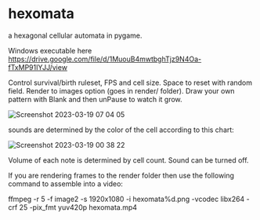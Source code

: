 # hexomata
a hexagonal cellular automata in pygame.

Windows executable here https://drive.google.com/file/d/1MuouB4mwtbghTjz9N4Oa-fTxMP91IYJJ/view

Control survival/birth ruleset, FPS and cell size. Space to reset with random field. Render to images option (goes in render/ folder). Draw your own pattern with Blank and then unPause to watch it grow.

![Screenshot 2023-03-19 07 04 05](https://user-images.githubusercontent.com/25610408/226171213-1efb7235-3131-4c5b-af61-99e0e90fe917.png)

sounds are determined by the color of the cell according to this chart:

![Screenshot 2023-03-19 00 38 22](https://user-images.githubusercontent.com/25610408/226171019-965e6bed-1014-469a-84f5-82fc04308dbd.png)

Volume of each note is determined by cell count. Sound can be turned off.

If you are rendering frames to the render folder then use the following command to assemble into a video:

ffmpeg -r 5 -f image2 -s 1920x1080 -i hexomata%d.png -vcodec libx264 -crf 25  -pix_fmt yuv420p hexomata.mp4
